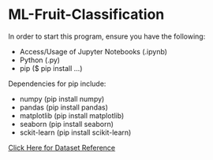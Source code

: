 # ML-Fruit-Classification

In order to start this program, ensure you have the following: 
- Access/Usage of Jupyter Notebooks (.ipynb)
- Python (.py)
- pip ($ pip install ...)

Dependencies for pip include:
- numpy (pip install numpy)
- pandas (pip install pandas)
- matplotlib (pip install matplotlib)
- seaborn (pip install seaborn)
- sckit-learn (pip install scikit-learn)

[Click Here for Dataset Reference](https://github.com/susanli2016/Machine-Learning-with-Python/blob/master/fruit_data_with_colors.txt)